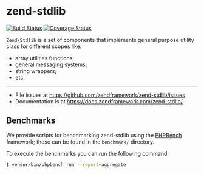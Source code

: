 # zend-stdlib

[![Build Status](https://secure.travis-ci.org/zendframework/zend-stdlib.svg?branch=master)](https://secure.travis-ci.org/zendframework/zend-stdlib)
[![Coverage Status](https://coveralls.io/repos/zendframework/zend-stdlib/badge.svg?branch=master)](https://coveralls.io/r/zendframework/zend-stdlib?branch=master)

`Zend\Stdlib` is a set of components that implements general purpose utility
class for different scopes like:

- array utilities functions;
- general messaging systems;
- string wrappers;
- etc.

---

- File issues at https://github.com/zendframework/zend-stdlib/issues
- Documentation is at https://docs.zendframework.com/zend-stdlib/

## Benchmarks

We provide scripts for benchmarking zend-stdlib using the
[PHPBench](https://github.com/phpbench/phpbench) framework; these can be
found in the `benchmark/` directory.

To execute the benchmarks you can run the following command:

```bash
$ vendor/bin/phpbench run --report=aggregate
```
